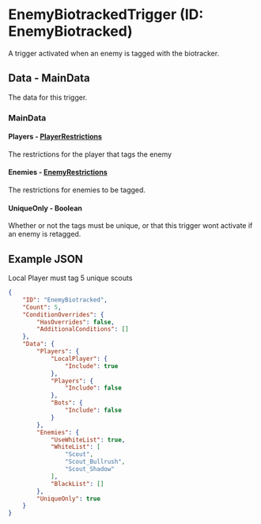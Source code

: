 # EnemyBiotrackedTrigger (ID: EnemyBiotracked)
A trigger activated when an enemy is tagged with the biotracker.

## Data - MainData
The data for this trigger.

### MainData

#### Players - [PlayerRestrictions](../Common/PlayerRestrictions.md)
The restrictions for the player that tags the enemy

#### Enemies - [EnemyRestrictions](../Common/EnemyRestrictions.md)
The restrictions for enemies to be tagged.

#### UniqueOnly - Boolean
Whether or not the tags must be unique, or that this trigger wont activate if an enemy is retagged.

## Example JSON

Local Player must tag 5 unique scouts
```json
{
    "ID": "EnemyBiotracked",
    "Count": 5,
    "ConditionOverrides": {
        "HasOverrides": false,
        "AdditionalConditions": []
    },
    "Data": {
        "Players": {
            "LocalPlayer": {
                "Include": true
            },
            "Players": {
                "Include": false
            },
            "Bots": {
                "Include": false
            }
        },
        "Enemies": {
            "UseWhiteList": true,
            "WhiteList": [
                "Scout",
                "Scout_Bullrush",
                "Scout_Shadow"
            ],
            "BlackList": []
        },
        "UniqueOnly": true
    }
}
```